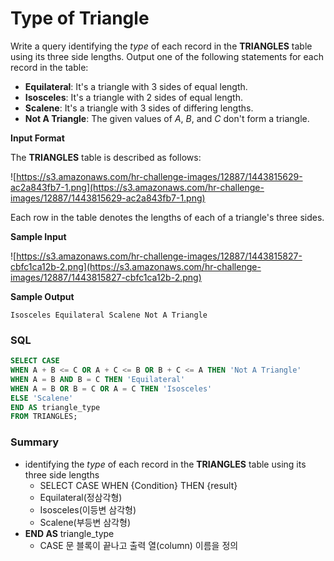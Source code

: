 # Type of Triangle
Write a query identifying the *type* of each record in the **TRIANGLES** table using its three side lengths. Output one of the following statements for each record in the table:

- **Equilateral**: It's a triangle with 3 sides of equal length.
- **Isosceles**: It's a triangle with 2 sides of equal length.
- **Scalene**: It's a triangle with 3 sides of differing lengths.
- **Not A Triangle**: The given values of *A*, *B*, and *C* don't form a triangle.

**Input Format**

The **TRIANGLES** table is described as follows:

![https://s3.amazonaws.com/hr-challenge-images/12887/1443815629-ac2a843fb7-1.png](https://s3.amazonaws.com/hr-challenge-images/12887/1443815629-ac2a843fb7-1.png)

Each row in the table denotes the lengths of each of a triangle's three sides.

**Sample Input**

![https://s3.amazonaws.com/hr-challenge-images/12887/1443815827-cbfc1ca12b-2.png](https://s3.amazonaws.com/hr-challenge-images/12887/1443815827-cbfc1ca12b-2.png)

**Sample Output**

`Isosceles
Equilateral
Scalene
Not A Triangle`

### SQL

```sql
SELECT CASE 
WHEN A + B <= C OR A + C <= B OR B + C <= A THEN 'Not A Triangle' 
WHEN A = B AND B = C THEN 'Equilateral' 
WHEN A = B OR B = C OR A = C THEN 'Isosceles' 
ELSE 'Scalene' 
END AS triangle_type
FROM TRIANGLES;
```

### Summary

- identifying the *type* of each record in the **TRIANGLES** table using its three side lengths
    - SELECT CASE WHEN {Condition} THEN {result}
    - Equilateral(정삼각형)
    - Isosceles(이등변 삼각형)
    - Scalene(부등변 삼각형)
- **END AS** triangle_type
    - CASE 문 블록이 끝나고 출력 열(column) 이름을 정의
